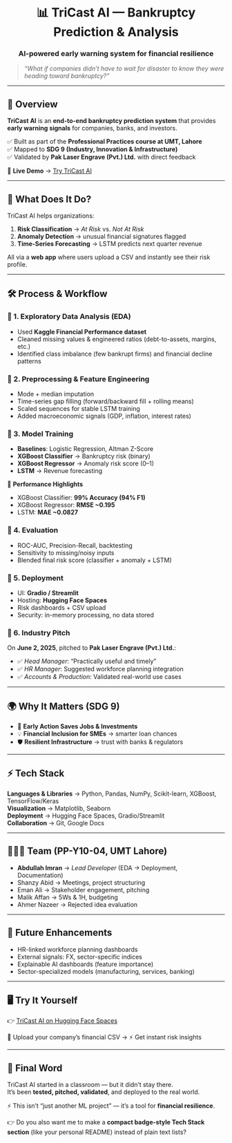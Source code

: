<h1 align="center">📊 TriCast AI — Bankruptcy Prediction & Analysis</h1>
<h3 align="center">AI-powered early warning system for financial resilience</h3>

> *“What if companies didn’t have to wait for disaster to know they were heading toward bankruptcy?”*  

---

## 🌟 Overview  
**TriCast AI** is an **end-to-end bankruptcy prediction system** that provides **early warning signals** for companies, banks, and investors.  

✅ Built as part of the **Professional Practices course at UMT, Lahore**  
✅ Mapped to **SDG 9 (Industry, Innovation & Infrastructure)**  
✅ Validated by **Pak Laser Engrave (Pvt.) Ltd.** with direct feedback  

🔗 **Live Demo** → [Try TriCast AI](https://huggingface.co/spaces/AbdullahImran/TriCast-AI)  

---

## 🚀 What Does It Do?  
TriCast AI helps organizations:  
1. **Risk Classification** → *At Risk* vs. *Not At Risk*  
2. **Anomaly Detection** → unusual financial signatures flagged  
3. **Time-Series Forecasting** → LSTM predicts next quarter revenue  

All via a **web app** where users upload a CSV and instantly see their risk profile.  

---

## 🛠️ Process & Workflow  

### 🔹 1. Exploratory Data Analysis (EDA)  
- Used **Kaggle Financial Performance dataset**  
- Cleaned missing values & engineered ratios (debt-to-assets, margins, etc.)  
- Identified class imbalance (few bankrupt firms) and financial decline patterns  

### 🔹 2. Preprocessing & Feature Engineering  
- Mode + median imputation  
- Time-series gap filling (forward/backward fill + rolling means)  
- Scaled sequences for stable LSTM training  
- Added macroeconomic signals (GDP, inflation, interest rates)  

### 🔹 3. Model Training  
- **Baselines**: Logistic Regression, Altman Z-Score  
- **XGBoost Classifier** → Bankruptcy risk (binary)  
- **XGBoost Regressor** → Anomaly risk score (0–1)  
- **LSTM** → Revenue forecasting  

🎯 **Performance Highlights**  
- XGBoost Classifier: **99% Accuracy (94% F1)**  
- XGBoost Regressor: **RMSE ~0.195**  
- LSTM: **MAE ~0.0827**  

### 🔹 4. Evaluation  
- ROC-AUC, Precision-Recall, backtesting  
- Sensitivity to missing/noisy inputs  
- Blended final risk score (classifier + anomaly + LSTM)  

### 🔹 5. Deployment  
- UI: **Gradio / Streamlit**  
- Hosting: **Hugging Face Spaces**  
- Risk dashboards + CSV upload  
- Security: in-memory processing, no data stored  

### 🔹 6. Industry Pitch  
On **June 2, 2025**, pitched to **Pak Laser Engrave (Pvt.) Ltd.**:  
- ✅ *Head Manager*: “Practically useful and timely”  
- ✅ *HR Manager*: Suggested workforce planning integration  
- ✅ *Accounts & Production*: Validated real-world use cases  

---

## 🌍 Why It Matters (SDG 9)  
- 🏢 **Early Action Saves Jobs & Investments**  
- 💡 **Financial Inclusion for SMEs** → smarter loan chances  
- 🛡️ **Resilient Infrastructure** → trust with banks & regulators  

---

## ⚡ Tech Stack  
**Languages & Libraries** → Python, Pandas, NumPy, Scikit-learn, XGBoost, TensorFlow/Keras  
**Visualization** → Matplotlib, Seaborn  
**Deployment** → Hugging Face Spaces, Gradio/Streamlit  
**Collaboration** → Git, Google Docs  

---

## 🧑‍🤝‍🧑 Team (PP-Y10-04, UMT Lahore)  
- **Abdullah Imran** → *Lead Developer* (EDA → Deployment, Documentation)  
- Shanzy Abid → Meetings, project structuring  
- Eman Ali → Stakeholder engagement, pitching  
- Malik Affan → 5Ws & 1H, budgeting  
- Ahmer Nazeer → Rejected idea evaluation  

---

## 🎯 Future Enhancements  
- HR-linked workforce planning dashboards  
- External signals: FX, sector-specific indices  
- Explainable AI dashboards (feature importance)  
- Sector-specialized models (manufacturing, services, banking)  

---

## 🖥️ Try It Yourself  
👉 [TriCast AI on Hugging Face Spaces](https://huggingface.co/spaces/AbdullahImran/TriCast-AI)  

📂 Upload your company’s financial CSV → ⚡ Get instant risk insights  

---

## 📌 Final Word  
TriCast AI started in a classroom — but it didn’t stay there.  
It’s been **tested, pitched, validated**, and deployed to the real world.  

⚡ This isn’t “just another ML project” — it’s a tool for **financial resilience**.

👉 Do you also want me to make a **compact badge-style Tech Stack section** (like your personal README) instead of plain text lists?
